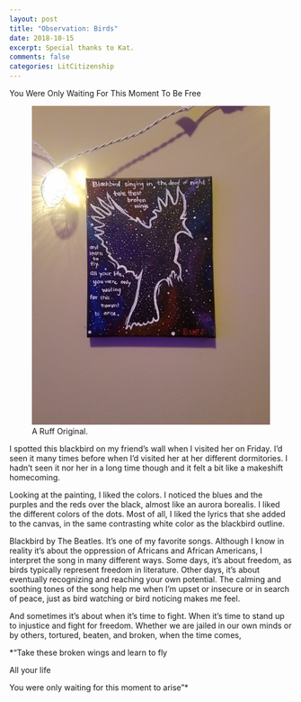```yaml
---
layout: post
title: "Observation: Birds"
date: 2018-10-15
excerpt: Special thanks to Kat.
comments: false
categories: LitCitizenship
---
```

You Were Only Waiting For This Moment To Be Free

<figure>
    <a href="/LitCitizenship/images/blackbird.jpg"><img src="/LitCitizenship/images/blackbird600x799.jpg"></a>
	<figcaption>A Ruff Original.</figcaption>
</figure>

I spotted this blackbird on my friend’s wall when I visited her on Friday. I’d seen it many times before when I’d visited her at her different dormitories. I hadn’t seen it nor her in a long time though and it felt a bit like a makeshift homecoming.

Looking at the painting, I liked the colors. I noticed the blues and the purples and the reds over the black, almost like an aurora borealis. I liked the different colors of the dots. Most of all, I liked the lyrics that she added to the canvas, in the same contrasting white color as the blackbird outline.

Blackbird by The Beatles. It’s one of my favorite songs. Although I know in reality it’s about the oppression of Africans and African Americans, I interpret the song in many different ways. Some days, it’s about freedom, as birds typically represent freedom in literature. Other days, it’s about eventually recognizing and reaching your own potential. The calming and soothing tones of the song help me when I’m upset or insecure or in search of peace, just as bird watching or bird noticing makes me feel.

And sometimes it’s about when it’s time to fight. When it’s time to stand up to injustice and fight for freedom. Whether we are jailed in our own minds or by others, tortured, beaten, and broken, when the time comes,

*“Take these broken wings and learn to fly

All your life

You were only waiting for this moment to arise”*
